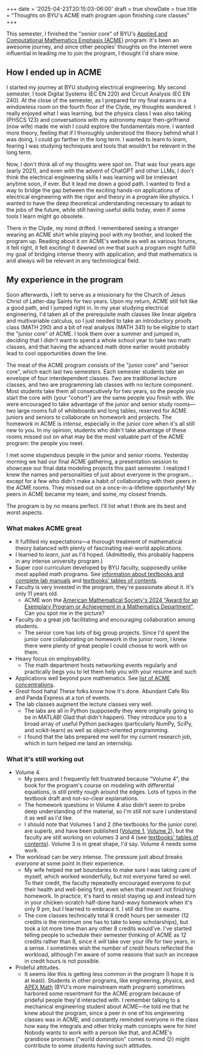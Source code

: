 +++
date = '2025-04-23T20:15:03-06:00'
draft = true
showDate = true
title = "Thoughts on BYU's ACME math program upon finishing core classes"
+++

<!--
Outline
- I did it
- Why I joined
- What I expected
- What I got
- Pros and cons
-->

This semester, I finished the "senior core" of BYU's [Applied and Computational Mathematics Emphasis (ACME)](https://acme.byu.edu/) program. It's been an awesome journey, and since other peoples' thoughts on the internet were influential in leading me to join the program, I thought I'd share mine.

## How I ended up in ACME
I started my journey at BYU studying electrical engineering. My second semester, I took Digital Systems (EC EN 220) and Circuit Analysis (EC EN 240). At the close of the semester, as I prepared for my final exams in a windowless room on the fourth floor of the Clyde, my thoughts wandered. I really enjoyed what I was learning, but the physics class I was also taking (PHSCS 123) and conversations with my astronomy major then-girlfriend (now wife) made me wish I could explore the fundamentals more. I wanted more theory, feeling that if I thoroughly understood the theory behind what I was doing, I could go farther in the long term. I wanted to learn to *learn*, fearing I was studying techniques and tools that wouldn't be relevant in the long term.

Now, I don't think all of my thoughts were spot on. That was four years ago (early 2021), and even with the advent of ChatGPT and other LLMs, I don't think the electrical engineering skills I was learning will be irrelevant anytime soon, if ever. But it lead me down a good path. I wanted to find a way to bridge the gap between the exciting hands-on applications of electrical engineering with the rigor and theory in a program like physics. I wanted to have the deep theoretical understanding necessary to adapt to the jobs of the future, while still having useful skills today, even if some tools I learn might go obsolete.

There in the Clyde, my mind drifted. I remembered seeing a stranger wearing an ACME shirt while playing pool with my brother, and looked the program up. Reading about it on ACME's website as well as various forums, it felt right, it felt exciting! It dawned on me that such a program might fulfill my goal of bridging intense theory with application, and that mathematics is and always will be relevant in any technological field.

## My experience in the program
Soon afterwards, I left to serve as a missionary for the Church of Jesus Christ of Latter-day Saints for two years. Upon my return, ACME still felt like a good path, and I jumped right in. In my year studying electrical engineering, I'd taken all of the prerequisite math classes like linear algebra and multivariable calculus, so I just needed to take an introductory proofs class (MATH 290) and a bit of real analysis (MATH 341) to be eligible to start the "junior core" of ACME. I took them over a summer and jumped in, deciding that I didn't want to spend a whole school year to take two math classes, and that having the advanced math done earlier would probably lead to cool opportunities down the line.

The meat of the ACME program consists of the "junior core" and "senior core", which each last two semesters. Each semester students take an envelope of four interdependent classes. Two are traditional lecture classes, and two are programming lab classes with no lecture component. Most students take them all consecutively for two years, so the people you start the core with (your "cohort") are the same people you finish with. We were encouraged to take advantage of the junior and senior study rooms&mdash;two large rooms full of whiteboards and long tables, reserved for ACME juniors and seniors to collaborate on homework and projects. The homework in ACME is *intense*, especially in the junior core when it's all still new to you. In my opinion, students who didn't take advantage of these rooms missed out on what may be the most valuable part of the ACME program: the people you meet. 

I met some stupendous people in the junior and senior rooms. Yesterday morning we had our final ACME gathering, a presentation session to showcase our final data modeling projects this past semester. I realized I knew the names and personalities of just about everyone in the program... except for a few who didn't make a habit of collaborating with their peers in the ACME rooms. They missed out on a once-in-a-lifetime opportunity! My peers in ACME became my team, and some, my closest friends.

The program is by no means perfect. I'll list what I think are its best and worst aspects.

### What makes ACME great
- It fulfilled my expectations&mdash;a thorough treatment of mathematical theory balanced with plenty of fascinating real-world applications.
- I learned to *learn*, just as I'd hoped. (Admittedly, this probably happens in any intense university program.)
- Super cool curriculum developed by BYU faculty, supposedly unlike most applied math programs. See [information about textbooks and complete lab manuals](https://foundations-of-applied-mathematics.github.io/) and [textbooks' tables of contents](https://acme.byu.edu/textbooks-and-lab-materials).
- Faculty is very invested in the program, they're passionate about it. It's only 11 years old.
  - ACME won the [American Mathematical Society's 2024 "Award for an Exemplary Program or Achievement in a Mathematics Department"](https://www.ams.org/news?news_id=7244). Can you spot me in the picture?
- Faculty do a great job facilitating and encouraging collaboration among students. 
  - The senior core has lots of big group projects. Since I'd spent the junior core collaborating on homework in the junior room, I knew there were plenty of great people I could choose to work with on them.
- Heavy focus on employability. 
  - The math department hosts networking events regularly and practically begs you to let them help you with your resume and such
- Applications well beyond pure mathematics. See [list of ACME concentrations](https://acme.byu.edu/concentrations-in-acme).
- *Great* food haha! These folks know how it's done. Abundant Cafe Rio and Panda Express at a ton of events.
- The lab classes augment the lecture classes very well. 
  - The labs are all in Python (supposedly they were originally going to be in MATLAB! Glad that didn't happen). They introduce you to a broad array of useful Python packages (particularly NumPy, SciPy, and scikit-learn) as well as object-oriented programming. 
  - I found that the labs prepared me well for my current research job, which in turn helped me land an internship.

### What it's still working out
- Volume 4.
  - My peers and I frequently felt frustrated because "Volume 4", the book for the program's course on modeling with differential equations, is still pretty rough around the edges. Lots of typos in the textbook draft and not-so-clear explanations.
  - The homework questions in Volume 4 also didn't seem to probe deep understanding of the material, so I'm still not sure I understand it as well as I'd like.
  - I should note that Volumes 1 and 2 (the textbooks for the junior core) are superb, and have been published ([Volume 1](https://epubs.siam.org/doi/book/10.1137/1.9781611974904), [Volume 2](https://epubs.siam.org/doi/book/10.1137/1.9781611976069)), but the faculty are still working on volumes 3 and 4 (see [textbooks' tables of contents](https://acme.byu.edu/textbooks-and-lab-materials)). Volume 3 is in great shape, I'd say. Volume 4 needs some work.
- The workload can be very intense. The pressure just about breaks *everyone* at some point in their experience.
  - My wife helped me set boundaries to make sure I was taking care of myself, which worked wonderfully, but not everyone fared so well. To their credit, the faculty repeatedly encouraged everyone to put their health and well-being first, even when that meant not finishing homework. In practice, it's hard to resist staying up and instead turn in your chicken-scratch half-done hand-wavy homework when it's only 9 pm, but I learned to embrace it. I still did fine on exams.
  - The core classes technically total 8 credit hours per semester (12 credits is the minimum one has to take to keep scholarships), but took a lot more time than any other 8 credits would've. I've started telling people to schedule their semester thinking of ACME as 12 credits rather than 8, since it *will* take over your life for two years, in a sense. I sometimes wish the number of credit hours reflected the workload, although I'm aware of some reasons that such an increase in credit hours is not possible.
- Prideful attitudes.
  - It seems like this is getting less common in the program (I hope it is at least). Students in other programs, like engineering, physics, and [APEX Math](https://apex.byu.edu/what-is-apex) (BYU's more mainstream math program) sometimes harbored some resentment for the ACME program because of prideful people they'd interacted with. I remember talking to a mechanical engineering student about ACME&mdash;he told me that he knew about the program, since a peer in one of his engineering classes was in ACME, and constantly reminded everyone in the class how easy the integrals and other tricky math concepts were for him! Nobody wants to work with a person like that, and ACME's grandiose promises ("world domination" comes to mind 😉) might contribute to some students having such attitudes.

<!-- A note: comparison almost ruined me. All the people who make it through ACME are stellar students. Growing up, I found that I was quick at math. I got used to being at the top of my class, and I aced math and physics exams with little real effort. In ACME, for the first time, I found myself in a community where I was entirely mediocre. I saw dozens of people all around me who seemed to understand things much faster than I could, and it was easy to want to compare myself to them. It's not worth it. There will always be people who are smarter than you in a program like this one. Although I wasn't "the best", I learned *so much*!
 -->
